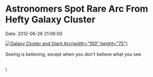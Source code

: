Astronomers Spot Rare Arc From Hefty Galaxy Cluster
===================================================

Date: 2012-06-26 21:06:00

[![Galaxy Cluster and Giant
Arc](http://www.jpl.nasa.gov/images/spitzer/20120626/pia15803-th.jpg){width="100"
height="75"}](http://www.jpl.nasa.gov/news/news.cfm?release=2012-187&rn=news.xml&rst=3416)\
\
Seeing is believing, except when you don\'t believe what you see.

\
\
